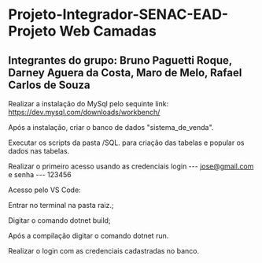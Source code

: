 # Projeto-Integrador-SENAC-EAD-Projeto Web Camadas
 

## Integrantes do grupo: Bruno Paguetti Roque, Darney Aguera da Costa, Maro de Melo, Rafael Carlos de Souza


Realizar a instalação do MySql pelo sequinte link: https://dev.mysql.com/downloads/workbench/

Após a instalação, criar o banco de dados "sistema_de_venda". 

Executar os scripts da pasta /SQL. para criação das tabelas e popular os dados nas tabelas.

Realizar o primeiro acesso usando as credenciais login --- jose@gmail.com e senha --- 123456

Acesso pelo VS Code: 

Entrar no terminal na pasta raiz.;

Digitar o comando dotnet build;

Após a compilação digitar o comando dotnet run.

Realizar o login com as credenciais cadastradas no banco.



